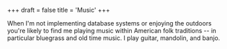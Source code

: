 +++
draft = false
title = 'Music'
+++

When I'm not implementing database systems or enjoying the outdoors you're
likely to find me playing music within American folk traditions -- in particular
bluegrass and old time music. I play guitar, mandolin, and banjo.